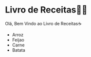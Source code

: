 # Livro de Receitas:man_cook:

Olá, Bem Vindo ao Livro de Receitas:coffee:

- Arroz
- Feijao
- Carne
- Batata



